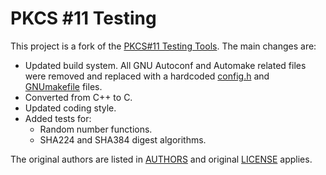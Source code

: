 # PKCS #11 Testing

This project is a fork of the [PKCS#11 Testing
Tools](https://github.com/opendnssec/pkcs11-testing). The main changes
are:
 - Updated build system. All GNU Autoconf and Automake related files
   were removed and replaced with a hardcoded [config.h](./config.h)
   and [GNUmakefile](./GNUmakefile) files.
 - Converted from C++ to C.
 - Updated coding style.
 - Added tests for:
   - Random number functions.
   - SHA224 and SHA384 digest algorithms.

The original authors are listed in [AUTHORS](./AUTHORS) and original
[LICENSE](./LICENSE) applies.
